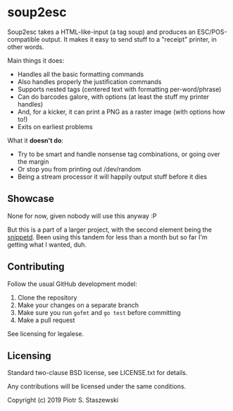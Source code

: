 # soup2esc

Soup2esc takes a HTML-like-input (a tag soup) and produces an
ESC/POS-compatible output. It makes it easy to send stuff to a "receipt"
printer, in other words.

Main things it does:

- Handles all the basic formatting commands
- Also handles properly the justification commands
- Supports nested tags (centered text with formatting per-word/phrase)
- Can do barcodes galore, with options (at least the stuff my printer handles)
- And, for a kicker, it can print a PNG as a raster image (with options how to!)
- Exits on earliest problems

What it **doesn't do**:

- Try to be smart and handle nonsense tag combinations, or going over the margin
- Or stop you from printing out /dev/random
- Being a stream processor it will happily output stuff before it dies

## Showcase

None for now, given nobody will use this anyway :P

But this is a part of a larger project, with the second element being the
[snippetd](https://github.com/drbig/snippetd).
Been using this tandem for less than a month but so far I'm getting what
I wanted, duh.

## Contributing

Follow the usual GitHub development model:

1. Clone the repository
2. Make your changes on a separate branch
3. Make sure you run `gofmt` and `go test` before committing
4. Make a pull request

See licensing for legalese.

## Licensing

Standard two-clause BSD license, see LICENSE.txt for details.

Any contributions will be licensed under the same conditions.

Copyright (c) 2019 Piotr S. Staszewski
